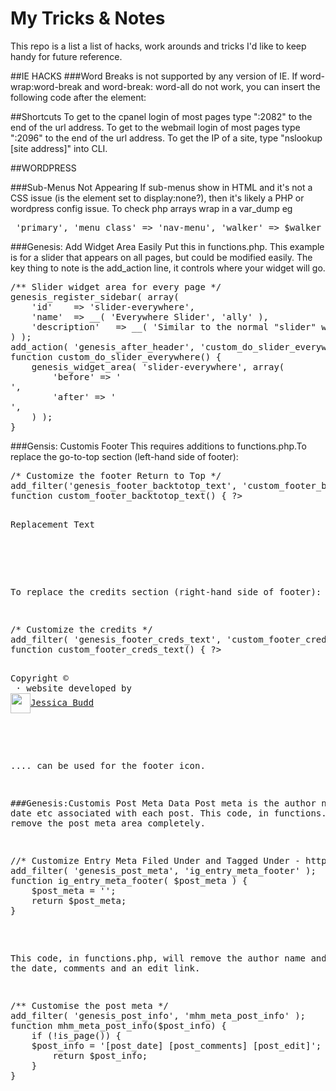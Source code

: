 # My Tricks & Notes

This repo is a list a list of hacks, work arounds and tricks I'd like to keep handy for future reference.

##IE HACKS
###Word Breaks
<wbr> is not supported by any version of IE. If word-wrap:word-break and word-break: word-all do not work, you can insert the following code after the element:
<img src="transp.gif" width="0" height="0" alt="">

##Shortcuts
To get to the cpanel login of most pages type ":2082" to the end of the url address.
To get to the webmail login of most pages type ":2096" to the end of the url address.
To get the IP of a site, type "nslookup [site address]" into CLI.


##WORDPRESS

###Sub-Menus Not Appearing
If sub-menus show in HTML and it's not a CSS issue (is the element set to display:none?), then it's likely a PHP or wordpress config issue.
To check php arrays wrap in a var_dump eg
<pre><?php var_dump(wp_nav_menu( array( 'theme_location' => 'primary', 'menu_class' => 'nav-menu', 'walker' => $walker ))); ?></pre>

###Genesis: Add Widget Area Easily
Put this in functions.php. This example is for a slider that appears on all pages, but could be modified easily. The key thing to note is the add_action line, it controls where your widget will go.
<pre>/** Slider widget area for every page */
genesis_register_sidebar( array(
	'id'	=> 'slider-everywhere',
	'name'	=> __( 'Everywhere Slider', 'ally' ),
	'description'	=> __( 'Similar to the normal "slider" widget, but appears everywhere, not just the homepage.', 'ally' ),
) ); 
add_action( 'genesis_after_header', 'custom_do_slider_everywhere', 10 );
function custom_do_slider_everywhere() {
	genesis_widget_area( 'slider-everywhere', array(
		'before' => '<div id="slider-wrap"><div class="slider-inner">',
		'after' => '</div></div>',
	) );
} </pre>

###Gensis: Customis Footer
This requires additions to functions.php.To replace the go-to-top section (left-hand side of footer):
<pre>/* Customize the footer Return to Top */
add_filter('genesis_footer_backtotop_text', 'custom_footer_backtotop_text');
function custom_footer_backtotop_text() { ?>
<div class="gototop">
<p>Replacement Text</p>
</div>
<?php }</pre>
To replace the credits section (right-hand side of footer):
<pre>/* Customize the credits */
add_filter( 'genesis_footer_creds_text', 'custom_footer_creds_text' );
function custom_footer_creds_text() { ?>
<div class="creds">
<p>Copyright © <?php echo date('Y'); ?>
 · website developed by <a href="http://jessica-budd.com" target="_blank">
<img src="/wp-content/uploads/2014/06/mh-logo-150-clear.png" style="width:32px;height:32px;vertical-align:middle;"/>Jessica Budd</a>
</p></div>
<?php }</pre>
.... can be used for the footer icon.


###Genesis:Customis Post Meta Data
Post meta is the author name, post date etc associated with each post.
This code, in functions.php, will remove the post meta area completely.
<pre>//* Customize Entry Meta Filed Under and Tagged Under - http://www.basicwp.com/?p=268
add_filter( 'genesis_post_meta', 'ig_entry_meta_footer' );
function ig_entry_meta_footer( $post_meta ) {
	$post_meta = '';
	return $post_meta;
}</pre>
This code, in functions.php, will remove the author name and leave the date, comments and an edit link.
<pre>/** Customise the post meta */
add_filter( 'genesis_post_info', 'mhm_meta_post_info' );
function mhm_meta_post_info($post_info) {
	if (!is_page()) {
	$post_info = '[post_date] [post_comments] [post_edit]';
		return $post_info;
	}
}</pre>
